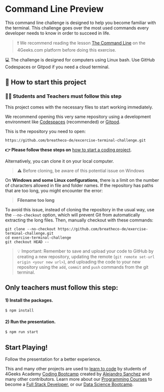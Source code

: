 <!--hide-->
# Command Line Preview
<!--endhide-->

This command line challenge is designed to help you become familiar with the terminal. This challenge goes over the most used commands every developer needs to know in order to succeed in life.

> ❗ We recommend reading the lesson [The Command Line](https://4geeks.com/lesson/the-command-line-the-terminal) on the 4Geeks.com platform before doing this exercise.

💻 The challenge is designed for computers using Linux bash. Use GitHub Codespaces or Gitpod if you need a cloud terminal.

<onlyfor saas="false" withBanner="false">
  
## 🌱 How to start this project

### 👩‍🎓 Students and Teachers must follow this step

This project comes with the necessary files to start working immediately.

We recommend opening this very same repository using a development environment like [Codespaces](https://4geeks.com/lesson/what-is-github-codespaces) (recommended) or [Gitpod](https://4geeks.com/lesson/how-to-use-gitpod). 

This is the repository you need to open:

```text
https://github.com/breatheco-de/excercise-terminal-challenge.git
```

**👉 Please follow these steps on** [how to start a coding project](https://4geeks.com/lesson/how-to-start-a-project).

Alternatively, you can clone it on your local computer.

>⚠️ Before cloning, be aware of this potential issue on Windows  

On **Windows and some Linux configurations**, there is a limit on the number of characters allowed in file and folder names. If the repository has paths that are too long, you might encounter the error:  

> **Filename too long**  

To avoid this issue, instead of cloning the repository in the usual way, use the `--no-checkout` option, which will prevent Git from automatically extracting the long files. Then, manually checkout with these commands:  

```
git clone --no-checkout https://github.com/breatheco-de/exercise-terminal-challenge.git
cd exercise-terminal-challenge
git checkout HEAD -- 
``` 

> 💡 Important: Remember to save and upload your code to GitHub by creating a new repository, updating the remote (`git remote set-url origin <your new url>`), and uploading the code to your new repository using the `add`, `commit` and `push` commands from the git terminal.

## Only teachers must follow this step:

#### 1) Install the packages.

```bash
$ npm install
```

#### 2) Run the presentation.

```bash
$ npm run start
```
</onlyfor>

## Start Playing!

Follow the presentation for a better experience.

This and many other projects are used to [learn to code](https://4geeksacademy.com/us/learn-to-code) by students of 4Geeks Academy [Coding Bootcamp](https://4geeksacademy.com/us/coding-bootcamp) created by [Alejandro Sanchez](https://twitter.com/alesanchezr) and many other contributors. Learn more about our [Programming Courses](https://4geeksacademy.com/us/programming-courses) to become a [Full Stack Developer](https://4geeksacademy.com/us/coding-bootcamps/full-stack-developer), or our [Data Science Bootcamp](https://4geeksacademy.com/us/coding-bootcamps/data-science-machine-learning).
